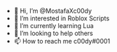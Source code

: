 - 👋 Hi, I’m @MostafaXc00dy
- 👀 I’m interested in Roblox Scripts
- 🌱 I’m currently learning Lua
- 💞️ I’m looking to help others
- 📫 How to reach me c00dy#0001
